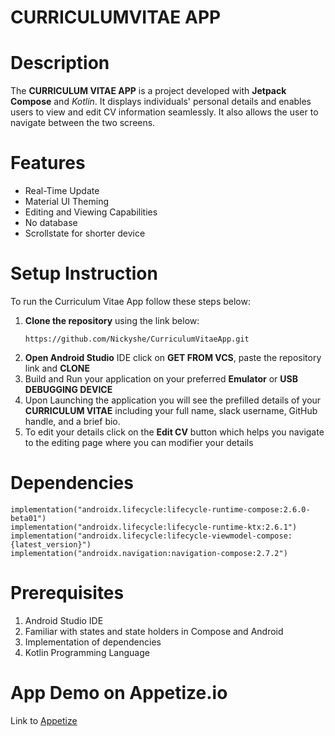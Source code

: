 # CURRICULUMVITAE APP
# Description
The **CURRICULUM VITAE APP** is a project developed with **Jetpack Compose** and *Kotlin*. It displays individuals' personal details and enables users to view and edit CV information seamlessly. 
It also allows the user to navigate between the two screens.

# Features
* Real-Time Update
* Material UI Theming
* Editing and Viewing Capabilities
* No database
* Scrollstate for shorter device



# Setup Instruction
To run the Curriculum Vitae App follow these steps below:
1. **Clone the repository** using the link below:
   ````
   https://github.com/Nickyshe/CurriculumVitaeApp.git
   ````
2. **Open Android Studio** IDE click on  **GET FROM VCS**, paste the repository link and **CLONE**
3. Build and Run your application on your preferred **Emulator**  or **USB DEBUGGING DEVICE**
4. Upon Launching the application you will see the prefilled details of your  **CURRICULUM VITAE**
   including your full name, slack username, GitHub handle, and a brief bio.
5. To edit your details click on the **Edit CV** button which helps you navigate to the editing page where you can modifier your details
   
   
# Dependencies
````
implementation("androidx.lifecycle:lifecycle-runtime-compose:2.6.0-beta01")
implementation("androidx.lifecycle:lifecycle-runtime-ktx:2.6.1")
implementation("androidx.lifecycle:lifecycle-viewmodel-compose:{latest_version}")
implementation("androidx.navigation:navigation-compose:2.7.2")
````
# Prerequisites
1. Android Studio IDE
2. Familiar with states and state holders in Compose and Android
3. Implementation of dependencies
4. Kotlin Programming Language

# App Demo on Appetize.io
Link to [Appetize](https://appetize.io/app/jcmpyx7ddhewoni3nexnmdceou)

